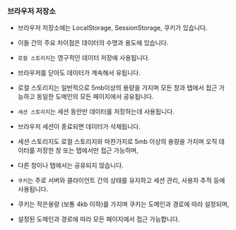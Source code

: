 ### 브라우저 저장소

- 브라우저 저장소에는 LocalStorage, SessionStorage, 쿠키가 있습니다.
- 이들 간의 주요 차이점은 데이터의 수명과 용도에 있습니다.

- `로컬 스토리지`는 영구적인 데이터 저장에 사용됩니다.
- 브라우저를 닫아도 데이터가 계속해서 유됩니다.
- 로컬 스토리지는 일반적으로 5mb이상의 용량을 가지며 모든 창과 탭에서 접근 가능하고 동일한 도메인의 모든 페이지에서 공유됩니다.

- `세션 스토리지`는 세션 동안만 데이터를 저장하는데 사용됩니다.
- 브라우저 세션이 종료되면 데이터가 삭제됩니다.
- 세션 스토리지도 로컬 스토리지와 마찬가지로 5mb 이상의 용량을 가지며 오직 데이터를 저장한 창 또는 탭에서만 접근 가능하며,
- 다른 창이나 탭에서는 공유되지 않습니다.

- `쿠키`는 주로 서버와 클라이언트 간의 상태를 유지하고 세션 관리, 사용자 추적 등에 사용됩니다.
- 쿠키는 작은용량 (보통 4kb 이하)를 가지며 쿠키는 도메인과 경로에 따라 설정되며,
- 설정된 도메인과 경로에 따라 모든 페이지에서 접근 가능합니다.
